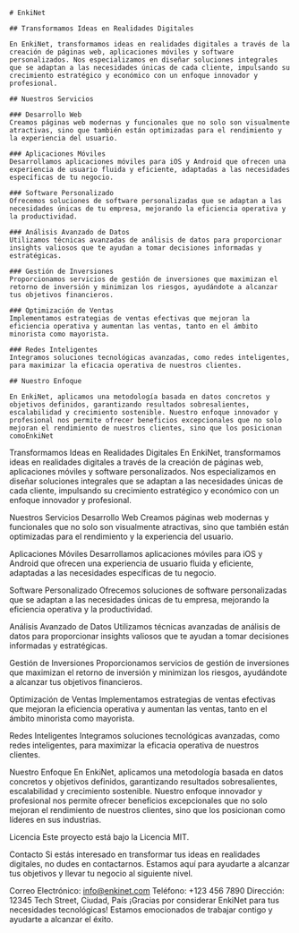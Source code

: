     # EnkiNet

    ## Transformamos Ideas en Realidades Digitales

    En EnkiNet, transformamos ideas en realidades digitales a través de la creación de páginas web, aplicaciones móviles y software personalizados. Nos especializamos en diseñar soluciones integrales que se adaptan a las necesidades únicas de cada cliente, impulsando su crecimiento estratégico y económico con un enfoque innovador y profesional.

    ## Nuestros Servicios

    ### Desarrollo Web
    Creamos páginas web modernas y funcionales que no solo son visualmente atractivas, sino que también están optimizadas para el rendimiento y la experiencia del usuario.

    ### Aplicaciones Móviles
    Desarrollamos aplicaciones móviles para iOS y Android que ofrecen una experiencia de usuario fluida y eficiente, adaptadas a las necesidades específicas de tu negocio.

    ### Software Personalizado
    Ofrecemos soluciones de software personalizadas que se adaptan a las necesidades únicas de tu empresa, mejorando la eficiencia operativa y la productividad.

    ### Análisis Avanzado de Datos
    Utilizamos técnicas avanzadas de análisis de datos para proporcionar insights valiosos que te ayudan a tomar decisiones informadas y estratégicas.

    ### Gestión de Inversiones
    Proporcionamos servicios de gestión de inversiones que maximizan el retorno de inversión y minimizan los riesgos, ayudándote a alcanzar tus objetivos financieros.

    ### Optimización de Ventas
    Implementamos estrategias de ventas efectivas que mejoran la eficiencia operativa y aumentan las ventas, tanto en el ámbito minorista como mayorista.

    ### Redes Inteligentes
    Integramos soluciones tecnológicas avanzadas, como redes inteligentes, para maximizar la eficacia operativa de nuestros clientes.

    ## Nuestro Enfoque

    En EnkiNet, aplicamos una metodología basada en datos concretos y objetivos definidos, garantizando resultados sobresalientes, escalabilidad y crecimiento sostenible. Nuestro enfoque innovador y profesional nos permite ofrecer beneficios excepcionales que no solo mejoran el rendimiento de nuestros clientes, sino que los posicionan comoEnkiNet
Transformamos Ideas en Realidades Digitales
En EnkiNet, transformamos ideas en realidades digitales a través de la creación de páginas web, aplicaciones móviles y software personalizados. Nos especializamos en diseñar soluciones integrales que se adaptan a las necesidades únicas de cada cliente, impulsando su crecimiento estratégico y económico con un enfoque innovador y profesional.

Nuestros Servicios
Desarrollo Web
Creamos páginas web modernas y funcionales que no solo son visualmente atractivas, sino que también están optimizadas para el rendimiento y la experiencia del usuario.

Aplicaciones Móviles
Desarrollamos aplicaciones móviles para iOS y Android que ofrecen una experiencia de usuario fluida y eficiente, adaptadas a las necesidades específicas de tu negocio.

Software Personalizado
Ofrecemos soluciones de software personalizadas que se adaptan a las necesidades únicas de tu empresa, mejorando la eficiencia operativa y la productividad.

Análisis Avanzado de Datos
Utilizamos técnicas avanzadas de análisis de datos para proporcionar insights valiosos que te ayudan a tomar decisiones informadas y estratégicas.

Gestión de Inversiones
Proporcionamos servicios de gestión de inversiones que maximizan el retorno de inversión y minimizan los riesgos, ayudándote a alcanzar tus objetivos financieros.

Optimización de Ventas
Implementamos estrategias de ventas efectivas que mejoran la eficiencia operativa y aumentan las ventas, tanto en el ámbito minorista como mayorista.

Redes Inteligentes
Integramos soluciones tecnológicas avanzadas, como redes inteligentes, para maximizar la eficacia operativa de nuestros clientes.

Nuestro Enfoque
En EnkiNet, aplicamos una metodología basada en datos concretos y objetivos definidos, garantizando resultados sobresalientes, escalabilidad y crecimiento sostenible. Nuestro enfoque innovador y profesional nos permite ofrecer beneficios excepcionales que no solo mejoran el rendimiento de nuestros clientes, sino que los posicionan como líderes en sus industrias.

Licencia
Este proyecto está bajo la Licencia MIT.

Contacto
Si estás interesado en transformar tus ideas en realidades digitales, no dudes en contactarnos. Estamos aquí para ayudarte a alcanzar tus objetivos y llevar tu negocio al siguiente nivel.

Correo Electrónico: info@enkinet.com
Teléfono: +123 456 7890
Dirección: 12345 Tech Street, Ciudad, País
¡Gracias por considerar EnkiNet para tus necesidades tecnológicas! Estamos emocionados de trabajar contigo y ayudarte a alcanzar el éxito.

